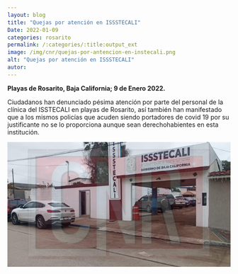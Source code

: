 ```yaml
---
layout: blog
title: "Quejas por atención en ISSSTECALI"
Date: 2022-01-09
categories: rosarito
permalink: /:categories/:title:output_ext
image: /img/cnr/quejas-por-antencion-en-instecali.png
alt: "Quejas por atención en ISSSTECALI"
autor:
---
```


**Playas de Rosarito, Baja California; 9 de Enero 2022.** 

Ciudadanos han denunciado pésima atención por parte del personal de la clínica del ISSTECALI en playas de Rosarito, así también han manifestado que a los  mismos policías que acuden siendo portadores de  covid 19 por su justificante  no se lo proporciona aunque sean derechohabientes en esta institución.
<div id="carouselExampleSlidesOnly" class="carousel slide" data-ride="carousel">
  <div class="carousel-inner">
    <div class="carousel-item active">
       <img class="d-block w-100" src="/img/cnr/quejas-por-antencion-en-instecali.png" loading="lazy"  alt="Quejas por atención en ISSSTECALI">
    </div>
  </div>
</div>